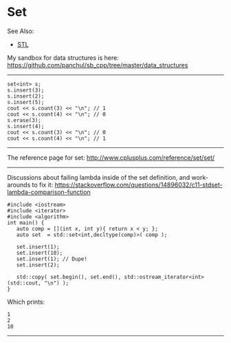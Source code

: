# Set

See Also:
  - [STL](STL.md)
  
My sandbox for data structures is here:
https://github.com/panchul/sb_cpp/tree/master/data_structures
  
---

    set<int> s;
    s.insert(3);
    s.insert(2);
    s.insert(5);
    cout << s.count(3) << "\n"; // 1
    cout << s.count(4) << "\n"; // 0
    s.erase(3);
    s.insert(4);
    cout << s.count(3) << "\n"; // 0
    cout << s.count(4) << "\n"; // 1

---

The reference page for set:
http://www.cplusplus.com/reference/set/set/

---

Discussions about failing lambda inside of the set definition, and work-arounds to fix it:
https://stackoverflow.com/questions/14896032/c11-stdset-lambda-comparison-function

    #include <iostream>
    #include <iterator>
    #include <algorithm>
    int main() {
       auto comp = [](int x, int y){ return x < y; };
       auto set  = std::set<int,decltype(comp)>( comp );
    
       set.insert(1);
       set.insert(10);
       set.insert(1); // Dupe!
       set.insert(2);
    
       std::copy( set.begin(), set.end(), std::ostream_iterator<int>(std::cout, "\n") );
    }
    
Which prints:
    
    1
    2
    10

---
  